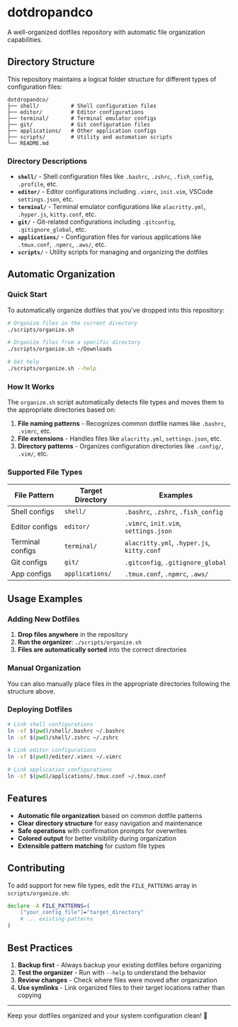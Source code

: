 # dotdropandco

A well-organized dotfiles repository with automatic file organization capabilities.

## Directory Structure

This repository maintains a logical folder structure for different types of configuration files:

```
dotdropandco/
├── shell/          # Shell configuration files
├── editor/         # Editor configurations  
├── terminal/       # Terminal emulator configs
├── git/            # Git configuration files
├── applications/   # Other application configs
├── scripts/        # Utility and automation scripts
└── README.md
```

### Directory Descriptions

- **`shell/`** - Shell configuration files like `.bashrc`, `.zshrc`, `.fish_config`, `.profile`, etc.
- **`editor/`** - Editor configurations including `.vimrc`, `init.vim`, VSCode `settings.json`, etc.
- **`terminal/`** - Terminal emulator configurations like `alacritty.yml`, `.hyper.js`, `kitty.conf`, etc.
- **`git/`** - Git-related configurations including `.gitconfig`, `.gitignore_global`, etc.
- **`applications/`** - Configuration files for various applications like `.tmux.conf`, `.npmrc`, `.aws/`, etc.
- **`scripts/`** - Utility scripts for managing and organizing the dotfiles

## Automatic Organization

### Quick Start

To automatically organize dotfiles that you've dropped into this repository:

```bash
# Organize files in the current directory
./scripts/organize.sh

# Organize files from a specific directory
./scripts/organize.sh ~/Downloads

# Get help
./scripts/organize.sh --help
```

### How It Works

The `organize.sh` script automatically detects file types and moves them to the appropriate directories based on:

1. **File naming patterns** - Recognizes common dotfile names like `.bashrc`, `.vimrc`, etc.
2. **File extensions** - Handles files like `alacritty.yml`, `settings.json`, etc.
3. **Directory patterns** - Organizes configuration directories like `.config/`, `.vim/`, etc.

### Supported File Types

| File Pattern | Target Directory | Examples |
|--------------|------------------|----------|
| Shell configs | `shell/` | `.bashrc`, `.zshrc`, `.fish_config` |
| Editor configs | `editor/` | `.vimrc`, `init.vim`, `settings.json` |
| Terminal configs | `terminal/` | `alacritty.yml`, `.hyper.js`, `kitty.conf` |
| Git configs | `git/` | `.gitconfig`, `.gitignore_global` |
| App configs | `applications/` | `.tmux.conf`, `.npmrc`, `.aws/` |

## Usage Examples

### Adding New Dotfiles

1. **Drop files anywhere** in the repository
2. **Run the organizer**: `./scripts/organize.sh`
3. **Files are automatically sorted** into the correct directories

### Manual Organization

You can also manually place files in the appropriate directories following the structure above.

### Deploying Dotfiles

```bash
# Link shell configurations
ln -sf $(pwd)/shell/.bashrc ~/.bashrc
ln -sf $(pwd)/shell/.zshrc ~/.zshrc

# Link editor configurations  
ln -sf $(pwd)/editor/.vimrc ~/.vimrc

# Link application configurations
ln -sf $(pwd)/applications/.tmux.conf ~/.tmux.conf
```

## Features

- **Automatic file organization** based on common dotfile patterns
- **Clear directory structure** for easy navigation and maintenance
- **Safe operations** with confirmation prompts for overwrites
- **Colored output** for better visibility during organization
- **Extensible pattern matching** for custom file types

## Contributing

To add support for new file types, edit the `FILE_PATTERNS` array in `scripts/organize.sh`:

```bash
declare -A FILE_PATTERNS=(
    ["your_config_file"]="target_directory"
    # ... existing patterns
)
```

## Best Practices

1. **Backup first** - Always backup your existing dotfiles before organizing
2. **Test the organizer** - Run with `--help` to understand the behavior  
3. **Review changes** - Check where files were moved after organization
4. **Use symlinks** - Link organized files to their target locations rather than copying

---

Keep your dotfiles organized and your system configuration clean! 🎯
